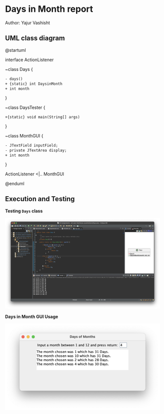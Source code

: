 # Days in Month report

Author: Yajur Vashisht

## UML class diagram

@startuml


interface ActionListener

~class Days {

	- days()
	+ {static} int DaysinMonth
	+ int month

}

~class DaysTester {

	+{static} void main(String[] args)

}

~class MonthGUI {

	- JTextField inputField; 
	- private JTextArea display;
	+ int month

}

ActionListener  <|.. MonthGUI

@enduml

## Execution and Testing

**Testing `Days` class**

![screenshot](DaysWorking.png)

**Days in Month GUI Usage**

![screenshot](MonthGUIWorking.png)

